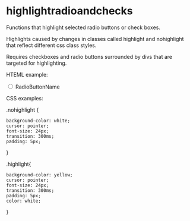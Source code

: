 # highlightradioandchecks
Functions that highlight selected radio buttons or check boxes.

Highlights caused by changes in classes called 
highlight and nohighlight that reflect different css class styles.

Requires checkboxes and radio buttons surrounded by divs that are targeted for highlighting.

HTEML example:
<div id='radioButton1Container' class='nohighlight'>
<input type='radio' id='radioButton1' name='someName' value='someValue' onclick='highlightRadioButtons()'> RadioButtonName
</div>

CSS examples:

.nohighlight {
	
	background-color: white;
	cursor: pointer;
	font-size: 24px;
	transition: 300ms;
	padding: 5px;
}

.highlight{
	
	background-color: yellow;
	cursor: pointer;
	font-size: 24px;
	transition: 300ms;
	padding: 5px;
	color: white;
}
